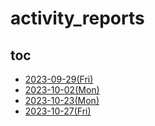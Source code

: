 # activity_reports

## toc
- [2023-09-29(Fri)](20230929.html)
- [2023-10-02(Mon)](20231002.html)
- [2023-10-23(Mon)](20231023.html)
- [2023-10-27(Fri)](20231027.html)
